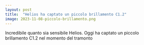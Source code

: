 ```yaml
---
layout: post
title:  "Helios ha captato un piccolo brillamento C1.2"
image: 2023-11-08-piccolo-brillamento.png
---
```


Incredibile quanto sia sensibile Helios.
Oggi ha captato un piccolo brillamento C1.2
nel momento del tramonto
